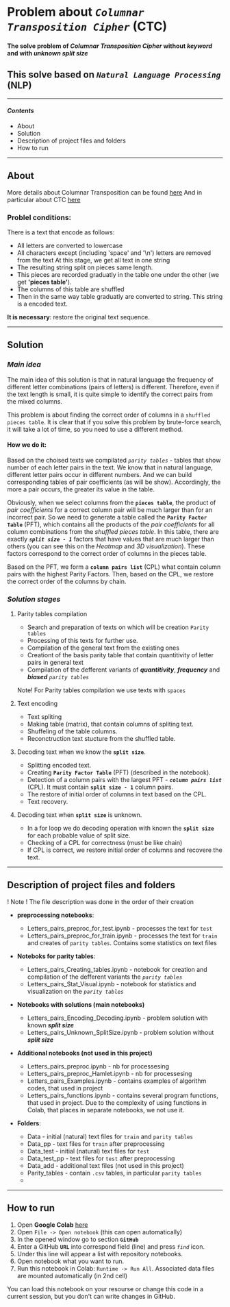 # Problem about *`Columnar Transposition Cipher`* (CTC)
#### The solve problem of *Columnar Transposition Cipher* without *keyword* and with *unknown split size*
This solve based on ***`Natural Language Processing`*** (NLP)
---
---
#### ***Contents***
- About
- Solution
- Description of project files and folders
- How to run
---
## **About**

More details about Columnar Transposition can be found [here](https://en.wikipedia.org/wiki/Transposition_cipher#Columnar_transposition)
And in particular about CTC [here](https://en.wikipedia.org/wiki/Transposition_cipher#Columnar_transposition)

### Problel conditions:
There is a text that encode as follows: 
- All letters are converted to lowercase
- All characters except (including 'space' and '\n') letters are removed from the text
At this stage, we get all text in one string
- The resulting string split on pieces same length. 
- This pieces are recorded graduatly in the table one under the other (we get **'pieces table'**).
- The columns of this table are shuffled
- Then in the same way table graduatly are converted to string.
This string is a encoded text.

**It is necessary**:  restore the original text sequence.

---
## **Solution**
### ***Main idea***
The main idea of this solution is that in natural language the frequency of different letter combinations (pairs of letters) is different. Therefore, even if the text length is small, it is quite simple to identify the correct pairs from the mixed columns.

This problem is about finding the correct order of columns in a `shuffled pieces table`. It is clear that if you solve this problem by brute-force search, it will take a lot of time, so you need to use a different method.

#### How we do it:
Based on the choised texts we compilated *`parity tables`* - tables that show number of each letter pairs in the text. 
We know that in natural language, different letter pairs occur in different numbers. And we can build corresponding tables of pair coefficients (as will be show). Accordingly, the more a pair occurs, the greater its value in the table. 

Obviously, when we select columns from the **`pieces table`**, the product of *pair coefficients* for a correct column pair will be much larger than for an incorrect pair. So we need to generate a table called the **`Parity Factor Table`** (PFT), which contains all the products of the *pair coefficients* for all column combinations from the *shuffled pieces table*. In this table, there are exactly ***`split size - 1`*** factors that have values that are much larger than others (you can see this on the *Heatmap* and *3D visualization*). These factors correspond to the correct order of columns in the pieces table. 

Based on the PFT, we form a **`column pairs list`** (CPL) what contain column pairs with the highest Parity Factors. Then, based on the CPL, we restore the correct order of the columns by chain.



### ***Solution stages***
1. Parity tables compilation
    - Search and preparation of texts on which will be creation `Parity tables`
    - Processing of this texts for further use.
    - Compilation of the general text from the existing ones
    - Creationt of the basis parity table that contain quantitivity of letter pairs in general text
    - Compilation of the defferent variants of ***quantitivity***, ***frequency*** and ***biased*** *`parity tables`*
    
    Note! For Parity tables compilation we use texts with `spaces`
   
2. Text encoding
    - Text spliting
    - Making table (matrix), that contain columns of spliting text.
    - Shuffeling of the table columns.
    - Reconctruction text stucture from the shuffled table.
    
3. Decoding text when we know the **`split size`**.
    - Splitting encoded text.
    - Creating **`Parity Factor Table`** (PFT) (described in the notebook).
    - Detection of a column pairs with the largest PFT - ***`column pairs list`*** (CPL). It must contain **`split size - 1`** column pairs.
    - The restore of initial order of columns in text based on the CPL.
    - Text recovery.
  
4. Decoding text when **`split size`** is unknown.
    - In a for loop we do decoding operation with known the **`split size`** for each probable value of split size.
    - Checking of a CPL for correctness (must be like chain)
    - If CPL is correct, we restore initial order of columns and recovere the text.

---
## **Description of project files and folders**
! Note ! The file description was done in the order of their creation
- **preprocessing notebooks**:
    - Letters_pairs_preproc_for_test.ipynb - processes the text for `test`
    - Letters_pairs_preproc_for_train.ipynb -  processes the text for `train` and creates of `parity tables`. Contains some statistics on text files

- **Noteboks for parity tables**:
    - Letters_pairs_Creating_tables.ipynb - notebook for creation and compilation of the defferent variants the *`parity tables`*
    - Letters_pairs_Stat_Visual.ipynb - notebook for statistics and visualization on the *`parity tables`*

- **Notebooks with solutions (main notebooks)**
    - Letters_pairs_Encoding_Decoding.ipynb - problem solution with known ***split size***
    - Letters_pairs_Unknown_SplitSize.ipynb - problem solution without ***split size***

- **Additional notebooks (not used in this project)**
    - Letters_pairs_preproc.ipynb - nb for processesing
    - Letters_pairs_preproc_Hamlet.ipynb - nb for processesing
    - Letters_pairs_Examples.ipynb - contains examples of algorithm codes, that used in project
    - Letters_pairs_functions.ipynb - contains several program functions, that used in project. Due to the complexity of using functions in Colab, that places in separate notebooks, we not use it.

- **Folders**:
    - Data - initial (natural) text files for `train` and `parity tables`
    - Data_pp - text files for `train` after preprocessing
    - Data_test - initial (natural) text files for `test`
    - Data_test_pp - text files for `test` after preprocessing
    - Data_add - additional text files (not used in this project)
    - Parity_tables - contain `.csv` tables,  in particular `parity tables`
    - 
---
## **How to run**

1. Open **Google Colab** [here](https://colab.research.google.com/)
2. Open `File -> Open notebook` (this can open automatically)
3. In the opened window go to section **`GitHub`**
4. Enter a GitHub **`URL`** into correspond field (line) and press *`find`* icon.
5. Under this line will appear a list with repository notebooks.
6. Open notebook what you want to run.
7. Run this notebook in Colab: `Runtime -> Run All`.  Associated data files are mounted automatically (in 2nd cell)

You can load this notebook on your resourse or change this code in a current session, but you don't can write changes in GitHub.














